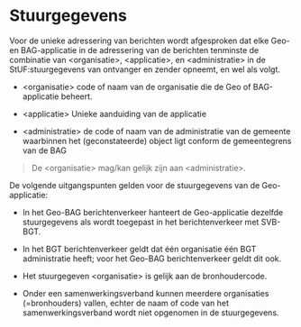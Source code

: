 Stuurgegevens
=============

Voor de unieke adressering van berichten wordt afgesproken dat elke Geo- en
BAG-applicatie in de adressering van de berichten tenminste de combinatie van
\<organisatie\>, \<applicatie\>, en \<administratie\> in de StUF:stuurgegevens
van ontvanger en zender opneemt, en wel als volgt.

-   \<organisatie\> code of naam van de organisatie die de Geo of BAG-applicatie
    beheert.

-   \<applicatie\> Unieke aanduiding van de applicatie

-   \<administratie\> de code of naam van de administratie van de gemeente
    waarbinnen het (geconstateerde) object ligt conform de gemeentegrens van de
    BAG

>   De \<organisatie\> mag/kan gelijk zijn aan \<administratie\>.

De volgende uitgangspunten gelden voor de stuurgegevens van de Geo-applicatie:

-   In het Geo-BAG berichtenverkeer hanteert de Geo-applicatie dezelfde
    stuurgegevens als wordt toegepast in het berichtenverkeer met SVB-BGT.

-   In het BGT berichtenverkeer geldt dat één organisatie één BGT administratie
    heeft; voor het Geo-BAG berichtenverkeer geldt dit ook.

-   Het stuurgegeven \<organisatie\> is gelijk aan de bronhoudercode.

-   Onder een samenwerkingsverband kunnen meerdere organisaties (=bronhouders)
    vallen, echter de naam of code van het samenwerkingsverband wordt niet
    opgenomen in de stuurgegevens.
